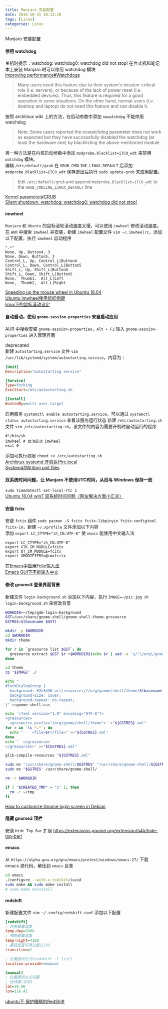 ```yaml
---
title: Manjaro 安装配置
date: 2018-10-31 10:13:28
tags: [Linux]
categories: Linux
---
```

Manjaro 安装配置
<!-- more -->

#### 停用 watchdog
关机时提示：watchdog: watchdog0: watchdog did not stop! 在台式机和笔记本上安装 Manjaro 时可以停用 watchdog 模块  
[Improving performance#Watchdogs](https://wiki.archlinux.org/index.php/Improving_performance#Watchdogs)
> Many users need this feature due to their system's mission-critical role (i.e. servers), or because of the lack of power reset (i.e. embedded devices). Thus, this feature is required for a good operation in some situations. On the other hand, normal users (i.e. desktop and laptop) do not need this feature and can disable it.

按照 archlinux wiki 上的方法，在启动参数中添加 `nowatchdog` 不能停用 watchdog
> Note: Some users reported the nowatchdog parameter does not work as expected but they have successfully disabled the watchdog (at least the hardware one) by blacklisting the above-mentioned module.

另一种方法是在内核启动参数中添加 `modprobe.blacklist=iTCO_wdt` 来禁用 `watchdog` 模块。  
编辑 `/etc/default/grub` 在 `GRUB_CMDLINE_LINUX_DEFAULT` 后添加 `modprobe.blacklist=iTCO_wdt` 保存退出后执行 `sudo update-grub` 来应用配置。  
> Edit `/etc/default/grub` and append `modprobe.blacklist=iTCO_wdt` to the `GRUB_CMDLINE_LINUX_DEFAULT` line

[Kernel parameter#GRUB](https://wiki.archlinux.org/index.php/Kernel_parameters#GRUB)  
[Silent shutdown. watchdog: watchdog0: watchdog did not stop!](https://bbs.archlinux.org/viewtopic.php?id=221239)

#### imwheel
`Manjaro` 和 `Ubuntu` 的鼠标滚轮滚动速度太慢，可以使用 `imwheel` 修改滚动速度。
在 `AUR` 中搜索 `imwheel` 并安装，新建 `imwheel` 配置文件 `vim ~/.imwheelrc`，添加以下配置，执行 `imwheel` 启动程序
```
".*"
None, Up, Button4, 3
None, Down, Button5, 3
Control_L, Up, Control_L|Button4
Control_L, Down, Control_L|Button5
Shift_L, Up, Shift_L|Button4
Shift_L, Down, Shift_L|Button5
None,  Thumb1,  Alt_L|Left
None,  Thumb2,  Alt_L|Right
```

[Speeding up the mouse wheel in Ubuntu 18.04](https://askubuntu.com/questions/1030678/speeding-up-the-mouse-wheel-in-ubuntu-18-04)  
[Ubuntu imwheel使用鼠标侧键](https://www.jianshu.com/p/ffe1807fe66d)  
[linux下的鼠标滚动设定](https://www.jianshu.com/p/406f34871856)

#### 自动启动，使用 `gnome-session-properties` 来自启动应用
AUR 中搜索安装 `gnome-session-properties`，`Alt + F2` 输入 `gnome-session-properties` 进入管理界面

deprecated  
新建 `autostarting.service` 文件 `vim /usr/lib/systemd/system/autostarting.service`，内容为：
```ini
[Unit]
Description="autostarting service" 

[Service]
Type=forking
ExecStart=/etc/autostarting.sh

[Install]
WantedBy=multi-user.target
```
启用服务 `systemctl enable autostarting.service`，可以通过 `systemctl status autostarting.service` 查看该服务运行状态
新建 `/etc/autostarting.sh` 文件 `vim /etc/autostarting.sh`，该文件的内容为需要开机时自动运行的程序
```shell
#!/bin/sh
imwheel # 自动启动 imwheel
exit 0
```

添加可执行权限 `chmod +x /etc/autostarting.sh`   
[Archlinux systemd 开机执行rc.local](https://blog.csdn.net/listener_ri/article/details/45458119)  
[Systemd#Writing unit files](https://wiki.archlinux.org/index.php/Systemd)  

#### 双系统时间问题，让 Manjaro 不使用UTC时间，从而与 Windows 保持一致
`sudo timedatectl set-local-rtc 1`  
[Ubuntu 16.04 win7 双系统时间问题（网友解决方案小汇总）](https://zhuanlan.zhihu.com/p/24762788)

#### 安装 fcitx
安装 `fctix` 组件 `sudo pacman -S fcitx fcitx-libpinyin fcitx-configtool fcitx-im`，新建 `~/.xprofile` 文件添加以下内容  
添加 `export LC_CTYPE="zh_CN.UTF-8"` 使 `emacs` 能使用中文输入法
```
export LC_CTYPE="zh_CN.UTF-8"
export GTK_IM_MODULE=fcitx
export QT_IM_MODULE=fcitx
export XMODIFIERS=@im=fcitx
```

[在Emacs中启用Fcitx输入法](https://www.cnblogs.com/jiqingwu/p/emacs_use_fcitx.html)  
[Emacs GUI下不能输入中文](https://emacs-china.org/t/topic/1271)  

#### 修改 gnome3 登录界面背景
新建文件 `login-background.sh` 添加以下内容，执行 `IMAGE=~/pic.jpg sh login-background.sh` 来修改背景
```sh
WORKDIR=~/tmp/gdm-login-background
GST=/usr/share/gnome-shell/gnome-shell-theme.gresource
GSTRES=$(basename $GST)

mkdir -p $WORKDIR
cd $WORKDIR
mkdir theme

for r in `gresource list $GST`; do
  gresource extract $GST $r >$WORKDIR$(echo $r | sed -e 's/^\/org\/gnome\/shell\//\//g')
done

cd theme
cp "$IMAGE" ./

echo "
#lockDialogGroup {
  background: #2e3436 url(resource:///org/gnome/shell/theme/$(basename $IMAGE));
  background-size: cover;
  background-repeat: no-repeat;
}" >>gnome-shell.css

echo '<?xml version="1.0" encoding="UTF-8"?>
<gresources>
  <gresource prefix="/org/gnome/shell/theme">' >"${GSTRES}.xml"
for r in `ls *.*`; do
  echo "    <file>$r</file>" >>"${GSTRES}.xml"
done
echo '  </gresource>
</gresources>' >>"${GSTRES}.xml"

glib-compile-resources "${GSTRES}.xml"

sudo mv "/usr/share/gnome-shell/$GSTRES" "/usr/share/gnome-shell/${GSTRES}.backup"
sudo mv "$GSTRES" /usr/share/gnome-shell/

rm -r $WORKDIR

if [ "$CREATED_TMP" = "1" ]; then
  rm -r ~/tmp
fi
```

[How to customize Gnome login screen in Debian](https://unix.stackexchange.com/questions/310923/how-to-customize-gnome-login-screen-in-debian)

#### 隐藏 gnome3 顶栏
安装 `Hide Top Bar` 扩展
https://extensions.gnome.org/extension/545/hide-top-bar/

#### emacs
从 `https://alpha.gnu.org/gnu/emacs/pretest/windows/emacs-27/` 下载 emacs 源代码，解压到 `emacs` 目录
```sh
cd emacs
./configure --with-x-toolkit=lucid
sudo make && sudo make install
# sudo make uninstall
```

#### redshift
新建配置文件 `vim ~/.config/redshift.conf` 添加以下配置
```ini
[redshift]
; 白天屏幕温度
temp-day=5000
; 夜晚屏幕温度
temp-night=4100
; 昼夜是否平滑过度(1/0)
transition=1

; 位置提供方式(redshift -l list)
location-provider=manual

[manual]
; 位置提供方式设置
; 经纬度(北京)
lat=39.90
lon=116.41
```

[ubuntu下 保护眼睛的RedShift](https://blog.csdn.net/dr_unknown/article/details/53766921)
